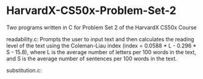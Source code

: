 # HarvardX-CS50x-Problem-Set-2
Two programs written in C for Problem Set 2 of the HarvardX CS50x Course

readability.c: Prompts the user to input text and then calculates the reading level of the text using the Coleman-Liau index (index = 0.0588 * L - 0.296 * S - 15.8), where L is the average number of letters per 100 words in the text, and S is the average number of sentences per 100 words in the text.

substitution.c: 
